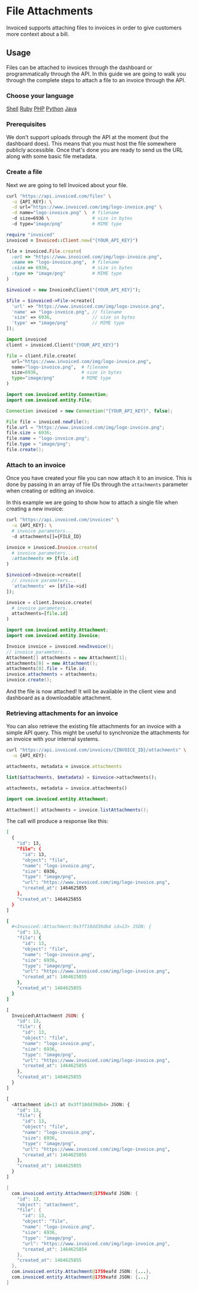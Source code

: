 # File Attachments

Invoiced supports attaching files to invoices in order to give customers more context about a bill.

## Usage

Files can be attached to invoices through the dashboard or programmatically through the API. In this guide we are going to walk you through the complete steps to attach a file to an invoice through the API.

### Choose your language

<div class="language-selector">
	<a href="#" class="btn btn-link" data-lang="bash">Shell</a>
	<a href="#" class="btn btn-link" data-lang="ruby">Ruby</a>
	<a href="#" class="btn btn-link" data-lang="php">PHP</a>
    <a href="#" class="btn btn-link" data-lang="python">Python</a>
    <a href="#" class="btn btn-link" data-lang="java">Java</a>
</div>

### Prerequisites

We don't support uploads through the API at the moment (but the dashboard does). This means that you must host the file somewhere publicly accessible. Once that's done you are ready to send us the URL along with some basic file metadata.

### Create a file

Next we are going to tell Invoiced about your file.

```bash
curl "https://api.invoiced.com/files" \
  -u {API_KEY}: \
  -d url="https://www.invoiced.com/img/logo-invoice.png" \
  -d name="logo-invoice.png" \  # filename
  -d size=6936 \                # size in bytes
  -d type="image/png"           # MIME type
```

```ruby
require "invoiced"
invoiced = Invoiced::Client.new("{YOUR_API_KEY}")

file = invoiced.File.create(
  :url => "https://www.invoiced.com/img/logo-invoice.png",
  :name => "logo-invoice.png",  # filename
  :size => 6936,                # size in bytes
  :type => "image/png"          # MIME type
)
```

```php
$invoiced = new Invoiced\Client("{YOUR_API_KEY}");

$file = $invoiced->File->create([
  'url' => "https://www.invoiced.com/img/logo-invoice.png",
  'name' => "logo-invoice.png", // filename
  'size' => 6936,               // size in bytes
  'type' => "image/png"         // MIME type
]);
```

```python
import invoiced
client = invoiced.Client("{YOUR_API_KEY}")

file = client.File.create(
  url="https://www.invoiced.com/img/logo-invoice.png",
  name="logo-invoice.png",  # filename
  size=6936,                # size in bytes
  type="image/png"          # MIME type
)
```

```java
import com.invoiced.entity.Connection;
import com.invoiced.entity.File;

Connection invoiced = new Connection("{YOUR_API_KEY}", false);

File file = invoiced.newFile();
file.url = "https://www.invoiced.com/img/logo-invoice.png";
file.size = 6936;
file.name = "logo-invoice.png";
file.type = "image/png";
file.create();
```

### Attach to an invoice

Once you have created your file you can now attach it to an invoice. This is done by passing in an array of file IDs through the `attachments` parameter when creating or editing an invoice.

In this example we are going to show how to attach a single file when creating a new invoice:

```bash
curl "https://api.invoiced.com/invoices" \
  -u {API_KEY}: \
  # invoice parameters...
  -d attachments[]={FILE_ID}
```

```ruby
invoice = invoiced.Invoice.create(
  # invoice parameters...
  :attachments => [file.id]
)
```

```php
$invoiced->Invoice->create([
  // invoice parameters...
  'attachments' => [$file->id]
]);
```

```python
invoice = client.Invoice.create(
  # invoice parameters...
  attachments=[file.id]
)
```

```java
import com.invoiced.entity.Attachment;
import com.invoiced.entity.Invoice;

Invoice invoice = invoiced.newInvoice();
// invoice parameters...
Attachment[] attachments = new Attachment[1];
attachments[0] = new Attachment();
attachments[0].file = file.id;
invoice.attachments = attachments;
invoice.create();
```

And the file is now attached! It will be available in the client view and dashboard as a downloadable attachment.

### Retrieving attachments for an invoice

You can also retrieve the existing file attachments for an invoice with a simple API query. This might be useful to synchronize the attachments for an invoice with your internal systems.

```bash
curl "https://api.invoiced.com/invoices/{INVOICE_ID}/attachments" \
  -u {API_KEY}:
```

```ruby
attachments, metadata = invoice.attachments
```

```php
list($attachments, $metadata) = $invoice->attachments();
```

```python
attachments, metadata = invoice.attachments()
```

```java
import com.invoiced.entity.Attachment;

Attachment[] attachments = invoice.listAttachments();
```

The call will produce a response like this:

```bash
[
  {
    "id": 13,
    "file": {
      "id": 13,
      "object": "file",
      "name": "logo-invoice.png",
      "size": 6936,
      "type": "image/png",
      "url": "https://www.invoiced.com/img/logo-invoice.png",
      "created_at": 1464625855
    },
    "created_at": 1464625855
  }
]
```

```ruby
[
  #<Invoiced::Attachment:0x3ff10dd39db4 id=13> JSON: {
    "id": 13,
    "file": {
      "id": 13,
      "object": "file",
      "name": "logo-invoice.png",
      "size": 6936,
      "type": "image/png",
      "url": "https://www.invoiced.com/img/logo-invoice.png",
      "created_at": 1464625855
    },
    "created_at": 1464625855
  }
]
```

```php
[
  Invoiced\Attachment JSON: {
    "id": 13,
    "file": {
      "id": 13,
      "object": "file",
      "name": "logo-invoice.png",
      "size": 6936,
      "type": "image/png",
      "url": "https://www.invoiced.com/img/logo-invoice.png",
      "created_at": 1464625855
    },
    "created_at": 1464625855
  }
]
```

```python
[
  <Attachment id=13 at 0x3ff10dd39db4> JSON: {
    "id": 13,
    "file": {
      "id": 13,
      "object": "file",
      "name": "logo-invoice.png",
      "size": 6936,
      "type": "image/png",
      "url": "https://www.invoiced.com/img/logo-invoice.png",
      "created_at": 1464625855
    },
    "created_at": 1464625855
  }
]
```

```java
[
  com.invoiced.entity.Attachment@1759eafd JSON: {
    "id": 13,
    "object": "attachment",
    "file": {
      "id": 13,
      "object": "file",
      "name": "logo-invoice.png",
      "size": 6936,
      "type": "image/png",
      "url": "https://www.invoiced.com/img/logo-invoice.png",
      "created_at": 1464625854
    },
    "created_at": 1464625855
  },
  com.invoiced.entity.Attachment@1759eafd JSON: {...},
  com.invoiced.entity.Attachment@1759eafd JSON: {...}
]
```